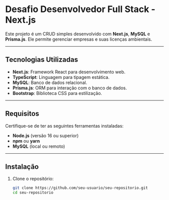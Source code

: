 # Desafio Desenvolvedor Full Stack - Next.js

Este projeto é um CRUD simples desenvolvido com **Next.js**, **MySQL** e **Prisma.js**. Ele permite gerenciar empresas e suas licenças ambientais.

---

## **Tecnologias Utilizadas**

- **Next.js**: Framework React para desenvolvimento web.
- **TypeScript**: Linguagem para tipagem estática.
- **MySQL**: Banco de dados relacional.
- **Prisma.js**: ORM para interação com o banco de dados.
- **Bootstrap**: Biblioteca CSS para estilização.

---

## **Requisitos**

Certifique-se de ter as seguintes ferramentas instaladas:

- **Node.js** (versão 16 ou superior)
- **npm** ou **yarn**
- **MySQL** (local ou remoto)

---

## **Instalação**

1. Clone o repositório:

   ```bash
   git clone https://github.com/seu-usuario/seu-repositorio.git
   cd seu-repositorio
